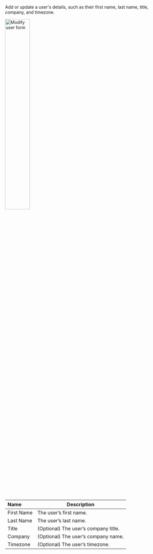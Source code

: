Add or update a user's details, such as their first name, last name, title, company, and timezone.

<p><img src="/static/images/organization/user/modify-user.jpg" alt="Modify user form" style="width: 40%;"></p>

**Name** | **Description** 
:--- | ---
First Name | The user’s first name.
Last Name | The user’s last name.
Title | (Optional) The user’s company title.
Company | (Optional) The user’s company name.
Timezone | (Optional) The user’s timezone.